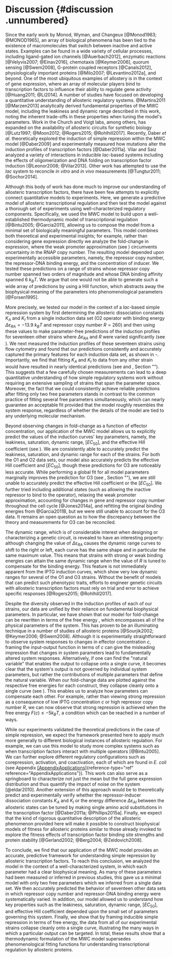 Discussion {#discussion .unnumbered}
==========

Since the early work by Monod, Wyman, and Changeux
[@Monod1963; @MONOD1965], an array of biological phenomena has been tied
to the existence of macromolecules that switch between inactive and
active states. Examples can be found in a wide variety of cellular
processes, including ligand-gated ion channels [@Auerbach2012],
enzymatic reactions [@Velyvis2007; @Einav2016], chemotaxis
[@Keymer2006], quorum sensing [@Swem2008], G-protein coupled receptors
[@Canals2012], physiologically important proteins
[@Milo2007; @Levantino2012a], and beyond. One of the most ubiquitous
examples of allostery is in the context of gene expression, where an
array of molecular players bind to transcription factors to influence
their ability to regulate gene activity [@Huang2011; @Li2014]. A number
of studies have focused on developing a quantitative understanding of
allosteric regulatory systems. @Martins2011 [@Marzen2013] analytically
derived fundamental properties of the MWC model, including the leakiness
and dynamic range described in this work, noting the inherent trade-offs
in these properties when tuning the model's parameters. Work in the
Church and Voigt labs, among others, has expanded on the availability of
allosteric circuits for synthetic biology
[@Lutz1997; @Moon2012; @Rogers2015; @Rohlhill2017]. Recently, Daber *et
al.* theoretically explored the induction of simple repression within
the MWC model [@Daber2009] and experimentally measured how mutations
alter the induction profiles of transcription factors [@Daber2011a].
Vilar and Saiz analyzed a variety of interactions in inducible
*lac*-based systems including the effects of oligomerization and DNA
folding on transcription factor induction [@Leonor2008; @Vilar2013].
Other work has attempted to use the *lac* system to reconcile *in vitro*
and *in vivo* measurements [@Tungtur2011; @Sochor2014].

Although this body of work has done much to improve our understanding of
allosteric transcription factors, there have been few attempts to
explicitly connect quantitative models to experiments. Here, we generate
a predictive model of allosteric transcriptional regulation and then
test the model against a thorough set of experiments using
well-characterized regulatory components. Specifically, we used the MWC
model to build upon a well-established thermodynamic model of
transcriptional regulation [@Bintu2005; @Garcia2011], allowing us to
compose the model from a minimal set of biologically meaningful
parameters. This model combines both theoretical and experimental
insights; for example, rather than considering gene expression directly
we analyze the fold-change in expression, where the weak promoter
approximation (see ) circumvents uncertainty in the RNAP copy number.
The resulting model depended upon experimentally accessible parameters,
namely, the repressor copy number, the repressor-DNA binding energy, and
the concentration of inducer. We tested these predictions on a range of
strains whose repressor copy number spanned two orders of magnitude and
whose DNA binding affinity spanned 6 $k_BT$. We argue that one would not
be able to generate such a wide array of predictions by using a Hill
function, which abstracts away the biophysical meaning of the parameters
into phenomenological parameters [@Forsen1995].

More precisely, we tested our model in the context of a *lac*-based
simple repression system by first determining the allosteric
dissociation constants $K_A$ and $K_I$ from a single induction data set
(O2 operator with binding energy $\Delta
\varepsilon_{RA} = -13.9~k_BT$ and repressor copy number $R = 260$) and
then using these values to make parameter-free predictions of the
induction profiles for seventeen other strains where
$\Delta \varepsilon_{RA}$ and $R$ were varied significantly (see ). We
next measured the induction profiles of these seventeen strains using
flow cytometry and found that our predictions consistently and
accurately captured the primary features for each induction data set, as
shown in -. Importantly, we find that fitting $K_A$ and $K_I$ to data
from any other strain would have resulted in nearly identical
predictions (see and , Section ""). This suggests that a few carefully
chosen measurements can lead to a deep quantitative understanding of how
simple regulatory systems work without requiring an extensive sampling
of strains that span the parameter space. Moreover, the fact that we
could consistently achieve reliable predictions after fitting only two
free parameters stands in contrast to the common practice of fitting
several free parameters simultaneously, which can nearly guarantee an
acceptable fit provided that the model roughly resembles the system
response, regardless of whether the details of the model are tied to any
underlying molecular mechanism.

Beyond observing changes in fold-change as a function of effector
concentration, our application of the MWC model allows us to explicitly
predict the values of the induction curves' key parameters, namely, the
leakiness, saturation, dynamic range, $[EC_{50}]$, and the effective
Hill coefficient (see ). We are consistently able to accurately predict
the leakiness, saturation, and dynamic range for each of the strains.
For both the O1 and O2 data sets, our model also accurately predicts the
effective Hill coefficient and $[EC_{50}]$, though these predictions for
O3 are noticeably less accurate. While performing a global fit for all
model parameters marginally improves the prediction for O3 (see ,
Section ""), we are still unable to accurately predict the effective
Hill coefficient or the $[EC_{50}]$. We further tried including
additional states (such as allowing the inactive repressor to bind to
the operator), relaxing the weak promoter approximation, accounting for
changes in gene and repressor copy number throughout the cell cycle
[@Jones2014a], and refitting the original binding energies from
@Garcia2011B, but we were still unable to account for the O3 data. It
remains an open question as to how the discrepancy between the theory
and measurements for O3 can be reconciled.

The dynamic range, which is of considerable interest when designing or
characterizing a genetic circuit, is revealed to have an interesting
property: although changing the value of $\Delta \varepsilon_{RA}$
causes the dynamic range curves to shift to the right or left, each
curve has the same shape and in particular the same maximum value. This
means that strains with strong or weak binding energies can attain the
same dynamic range when the value of $R$ is tuned to compensate for the
binding energy. This feature is not immediately apparent from the IPTG
induction curves, which show very low dynamic ranges for several of the
O1 and O3 strains. Without the benefit of models that can predict such
phenotypic traits, efforts to engineer genetic circuits with allosteric
transcription factors must rely on trial and error to achieve specific
responses [@Rogers2015; @Rohlhill2017].

Despite the diversity observed in the induction profiles of each of our
strains, our data are unified by their reliance on fundamental
biophysical parameters. In particular, we have shown that our model for
fold-change can be rewritten in terms of the free energy , which
encompasses all of the physical parameters of the system. This has
proven to be an illuminating technique in a number of studies of
allosteric proteins [@Sourjik2002; @Keymer2006; @Swem2008]. Although it
is experimentally straightforward to observe system responses to changes
in effector concentration $c$, framing the input-output function in
terms of $c$ can give the misleading impression that changes in system
parameters lead to fundamentally altered system responses.
Alternatively, if one can find the "natural variable\" that enables the
output to collapse onto a single curve, it becomes clear that the
system's output is not governed by individual system parameters, but
rather the contributions of multiple parameters that define the natural
variable. When our fold-change data are plotted against the respective
free energies for each construct, they collapse cleanly onto a single
curve (see ). This enables us to analyze how parameters can compensate
each other. For example, rather than viewing strong repression as a
consequence of low IPTG concentration $c$ or high repressor copy number
$R$, we can now observe that strong repression is achieved when the free
energy $F(c) \leq -5 k_BT$, a condition which can be reached in a number
of ways.

While our experiments validated the theoretical predictions in the case
of simple repression, we expect the framework presented here to apply
much more generally to different biological instances of allosteric
regulation. For example, we can use this model to study more complex
systems such as when transcription factors interact with multiple
operators [@Bintu2005]. We can further explore different regulatory
configurations such as corepression, activation, and coactivation, each
of which are found in *E. coli* (see Appendix
[\[AppendixApplications\]](#AppendixApplications){reference-type="ref"
reference="AppendixApplications"}). This work can also serve as a
springboard to characterize not just the mean but the full gene
expression distribution and thus quantify the impact of noise on the
system [@eldar2010]. Another extension of this approach would be to
theoretically predict and experimentally verify whether the
repressor-inducer dissociation constants $K_A$ and $K_I$ or the energy
difference $\Delta \varepsilon_{AI}$ between the allosteric states can
be tuned by making single amino acid substitutions in the transcription
factor [@Daber2011a; @Phillips2015a]. Finally, we expect that the kind
of rigorous quantitative description of the allosteric phenomenon
provided here will make it possible to construct biophysical models of
fitness for allosteric proteins similar to those already invoked to
explore the fitness effects of transcription factor binding site
strengths and protein stability
[@Gerland2002; @Berg2004; @Zeldovich2008].

To conclude, we find that our application of the MWC model provides an
accurate, predictive framework for understanding simple repression by
allosteric transcription factors. To reach this conclusion, we analyzed
the model in the context of a well-characterized system, in which each
parameter had a clear biophysical meaning. As many of these parameters
had been measured or inferred in previous studies, this gave us a
minimal model with only two free parameters which we inferred from a
single data set. We then accurately predicted the behavior of seventeen
other data sets in which repressor copy number and repressor-DNA binding
energy were systematically varied. In addition, our model allowed us to
understand how key properties such as the leakiness, saturation, dynamic
range, $[EC_{50}]$, and effective Hill coefficient depended upon the
small set of parameters governing this system. Finally, we show that by
framing inducible simple repression in terms of free energy, the data
from all of our experimental strains collapse cleanly onto a single
curve, illustrating the many ways in which a particular output can be
targeted. In total, these results show that a thermodynamic formulation
of the MWC model supersedes phenomenological fitting functions for
understanding transcriptional regulation by allosteric proteins.
